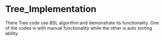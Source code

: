 # Tree_Implementation
There Tree code use BSL algorithm and demonstrate its functionality. One of the codes is with manual functionality while the other is auto sorting ability. 
